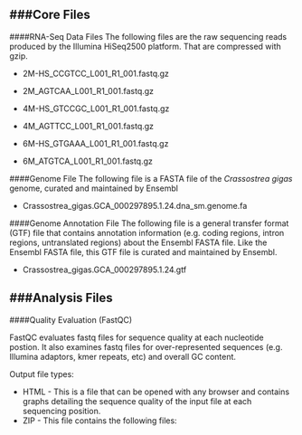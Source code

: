###Core Files
---
####RNA-Seq Data Files
The following files are the raw sequencing reads produced by the Illumina HiSeq2500 platform.  That are compressed with gzip.

* 2M-HS_CCGTCC_L001_R1_001.fastq.gz

* 2M_AGTCAA_L001_R1_001.fastq.gz

* 4M-HS_GTCCGC_L001_R1_001.fastq.gz

* 4M_AGTTCC_L001_R1_001.fastq.gz

* 6M-HS_GTGAAA_L001_R1_001.fastq.gz

* 6M_ATGTCA_L001_R1_001.fastq.gz

####Genome File
The following file is a FASTA file of the <em>Crassostrea gigas</em> genome, curated and maintained by Ensembl

* Crassostrea_gigas.GCA_000297895.1.24.dna_sm.genome.fa

####Genome Annotation File
The following file is a general transfer format (GTF) file that contains annotation information (e.g. coding regions, intron regions, untranslated regions) about the Ensembl FASTA file.  Like the Ensembl FASTA file, this GTF file is curated and maintained by Ensembl.

* Crassostrea_gigas.GCA_000297895.1.24.gtf

###Analysis Files
---

####Quality Evaluation (FastQC)

FastQC evaluates fastq files for sequence quality at each nucleotide postion. It also examines fastq files for over-represented sequences (e.g. Illumina adaptors, kmer repeats, etc) and overall GC content. 

Output file types:

* HTML - This is a file that can be opened with any browser and contains graphs detailing the sequence quality of the input file at each sequencing position.
* ZIP - This file contains the following files:

